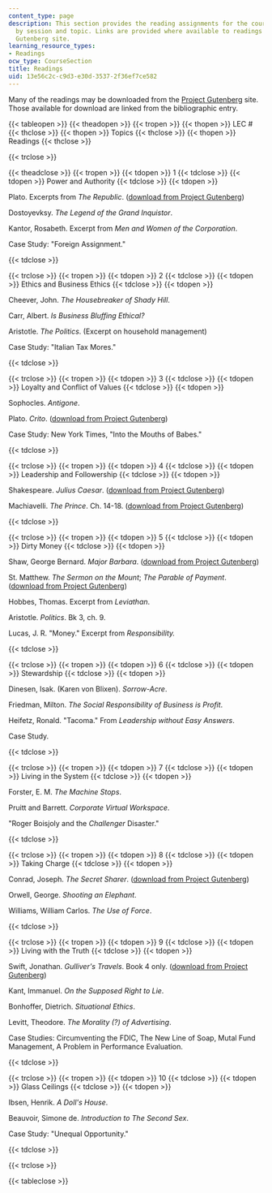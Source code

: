 ```yaml
---
content_type: page
description: This section provides the reading assignments for the course, organized
  by session and topic. Links are provided where available to readings on the Project
  Gutenberg site.
learning_resource_types:
- Readings
ocw_type: CourseSection
title: Readings
uid: 13e56c2c-c9d3-e30d-3537-2f36ef7ce582
---
```


Many of the readings may be downloaded from the [Project Gutenberg](http://gutenberg.org/) site. Those available for download are linked from the bibliographic entry.

{{< tableopen >}}
{{< theadopen >}}
{{< tropen >}}
{{< thopen >}}
LEC #
{{< thclose >}}
{{< thopen >}}
Topics
{{< thclose >}}
{{< thopen >}}
Readings
{{< thclose >}}

{{< trclose >}}

{{< theadclose >}}
{{< tropen >}}
{{< tdopen >}}
1
{{< tdclose >}}
{{< tdopen >}}
Power and Authority
{{< tdclose >}}
{{< tdopen >}}


Plato. Excerpts from _The Republic_. ([download from Project Gutenberg](http://www.gutenberg.org/etext/1497))

Dostoyevksy. _The Legend of the Grand Inquistor_.

Kantor, Rosabeth. Excerpt from _Men and Women of the Corporation_.

Case Study: "Foreign Assignment."


{{< tdclose >}}

{{< trclose >}}
{{< tropen >}}
{{< tdopen >}}
2
{{< tdclose >}}
{{< tdopen >}}
Ethics and Business Ethics
{{< tdclose >}}
{{< tdopen >}}


Cheever, John. _The Housebreaker of Shady Hill_.

Carr, Albert. _Is Business Bluffing Ethical?_

Aristotle. _The Politics_. (Excerpt on household management)

Case Study: "Italian Tax Mores."


{{< tdclose >}}

{{< trclose >}}
{{< tropen >}}
{{< tdopen >}}
3
{{< tdclose >}}
{{< tdopen >}}
Loyalty and Conflict of Values
{{< tdclose >}}
{{< tdopen >}}


Sophocles. _Antigone_.

Plato. _Crito_. ([download from Project Gutenberg](http://www.gutenberg.org/etext/1657))

Case Study: New York Times, "Into the Mouths of Babes."


{{< tdclose >}}

{{< trclose >}}
{{< tropen >}}
{{< tdopen >}}
4
{{< tdclose >}}
{{< tdopen >}}
Leadership and Followership
{{< tdclose >}}
{{< tdopen >}}


Shakespeare. _Julius Caesar_. ([download from Project Gutenberg](http://www.gutenberg.org/etext/2263))

Machiavelli. _The Prince_. Ch. 14-18. ([download from Project Gutenberg](http://www.gutenberg.org/etext/1232))


{{< tdclose >}}

{{< trclose >}}
{{< tropen >}}
{{< tdopen >}}
5
{{< tdclose >}}
{{< tdopen >}}
Dirty Money
{{< tdclose >}}
{{< tdopen >}}


Shaw, George Bernard. _Major Barbara_. ([download from Project Gutenberg](http://www.gutenberg.org/etext/3790))

St. Matthew. _The Sermon on the Mount_; _The Parable of Payment_. ([download from Project Gutenberg](http://www.gutenberg.org/etext/10))

Hobbes, Thomas. Excerpt from _Leviathan_.

Aristotle. _Politics_. Bk 3, ch. 9.

Lucas, J. R. "Money." Excerpt from _Responsibility._


{{< tdclose >}}

{{< trclose >}}
{{< tropen >}}
{{< tdopen >}}
6
{{< tdclose >}}
{{< tdopen >}}
Stewardship
{{< tdclose >}}
{{< tdopen >}}


Dinesen, Isak. (Karen von Blixen). _Sorrow-Acre_.

Friedman, Milton. _The Social Responsibility of Business is Profit_.

Heifetz, Ronald. "Tacoma." From _Leadership without Easy Answers_.

Case Study.


{{< tdclose >}}

{{< trclose >}}
{{< tropen >}}
{{< tdopen >}}
7
{{< tdclose >}}
{{< tdopen >}}
Living in the System
{{< tdclose >}}
{{< tdopen >}}


Forster, E. M. _The Machine Stops_.

Pruitt and Barrett. _Corporate Virtual Workspace_.

"Roger Boisjoly and the _Challenger_ Disaster."


{{< tdclose >}}

{{< trclose >}}
{{< tropen >}}
{{< tdopen >}}
8
{{< tdclose >}}
{{< tdopen >}}
Taking Charge
{{< tdclose >}}
{{< tdopen >}}


Conrad, Joseph. _The Secret Sharer_. ([download from Project Gutenberg](http://www.gutenberg.org/etext/220))

Orwell, George. _Shooting an Elephant_.

Williams, William Carlos. _The Use of Force_.


{{< tdclose >}}

{{< trclose >}}
{{< tropen >}}
{{< tdopen >}}
9
{{< tdclose >}}
{{< tdopen >}}
Living with the Truth
{{< tdclose >}}
{{< tdopen >}}


Swift, Jonathan. _Gulliver's Travels_. Book 4 only. ([download from Project Gutenberg](http://www.gutenberg.org/etext/829))

Kant, Immanuel. _On the Supposed Right to Lie_.

Bonhoffer, Dietrich. _Situational Ethics_.

Levitt, Theodore. _The Morality (?) of Advertising_.

Case Studies: Circumventing the FDIC, The New Line of Soap, Mutal Fund Management, A Problem in Performance Evaluation.


{{< tdclose >}}

{{< trclose >}}
{{< tropen >}}
{{< tdopen >}}
10
{{< tdclose >}}
{{< tdopen >}}
Glass Ceilings
{{< tdclose >}}
{{< tdopen >}}


Ibsen, Henrik. _A Doll's House_.

Beauvoir, Simone de. _Introduction to The Second Sex_.

Case Study: "Unequal Opportunity."


{{< tdclose >}}

{{< trclose >}}

{{< tableclose >}}